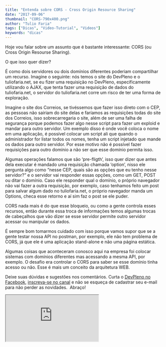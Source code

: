 ```yaml
---
title: "Entenda sobre CORS - Cross Origin Resource Sharing"
date: "2017-09-06"
thumbnail: "CORS-790x400.png"
author: "Tulio Faria"
tags: ["Dicas", "Video-Tutorial", "Videos"]
keywords: "dicas"
---
```



Hoje vou falar sobre um assunto que é bastante interessante: CORS (ou Cross Origin Resourse Sharing).

O que isso quer dizer?

É como dois servidores ou dois domínios diferentes poderiam compartilhar um recurso. Imagine o seguinte: nós temos o site do DevPleno e o tuliofaria.net, se eu fizer uma requisição no DevPleno, especificamente utilizando o AJAX, que tenta fazer uma requisição de dados do tuliofaria.net, o servidor do tuliofaria.net corre um risco de ter uma forma de exploração.

Imagine o site dos Correios, se tivéssemos que fazer isso direto com o CEP, as pessoas não sairiam do site delas e faríamos as requisições todas do site dos Correios, isso sobrecarregaria o site, além de ser uma falha de segurança porque podemos fazer algo nesse script para fazer um exploid e mandar para outro servidor. Um exemplo disso é onde você coloca o nome em uma aplicação, é possível colocar um script ali que quando o administrador for listar todos os nomes, tenha um script injetado que mande os dados para outro servidor. Por esse motivo não é possível fazer requisições para outro domínio a não ser que esse domínio permita isso.

Algumas operações falamos que são ‘pre-fligth’, isso quer dizer que antes dela executar é mandado uma requisição chamada ‘option’, nisso ele pergunta algo como “nesse CEP, quais são as opções que eu tenho nesse servidor?” e o servidor vai responder essas opções, como um GET, POST ou ditar o domínio. Caso ele responder qual o domínio, o próprio navegador não vai fazer a outra requisição, por exemplo, caso tenhamos feito um post para salvar algum dado no tuliofaria.net, o próprio navegador manda um Options, checa esse retorno e aí sim faz o post se ele puder.

CORS nada mais é do que esse bloqueio, ou como a gente controla esses recursos, então durante essa troca de informações temos algumas trocas de cabeçalhos que vão dizer se esse servidor permite outro servidor acessar ou manipular os dados.

É sempre bom tomarmos cuidado com isso porque vamos supor que se a gente testar nossa API no postman, por exemplo, ele não tem problema de CORS, já que ele é uma aplicação stand-alone e não uma página estática.

Algumas coisas que aconteceram conosco aqui na empresa foi colocar sistemas com domínios diferentes mas acessando a mesma API, por exemplo. O desafio era controlar o CORS para saber se esse domínio tinha acesso ou não. Esse é mais um conceito da arquitetura WEB.

 Deixe suas dúvidas e sugestões nos comentários. Curta o [DevPleno no Facebook](https://www.facebook.com/devpleno), [inscreva-se no canal](https://www.youtube.com/devplenocom) e não se esqueça de cadastrar seu e-mail para não perder as novidades.  Abraço!


 <div class="embed-responsive embed-responsive-16by9"> 
 <iframe class="embed-responsive-item" src="https://www.youtube.com/embed/3hzidd-sQfY" allowfullscreen></iframe>
  </div>